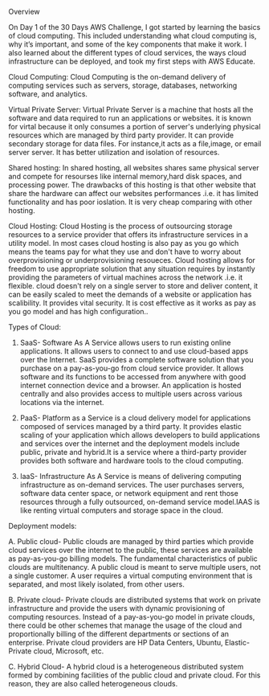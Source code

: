 Overview


 On Day 1 of the 30 Days AWS Challenge, I got started by learning the basics of cloud computing. This included understanding what cloud computing is, why it’s important, and some of the key components that make it work. I also learned about the different types of cloud services, the ways cloud infrastructure can be deployed, and took my first steps with AWS Educate.

Cloud Computing:
 Cloud Computing is the on-demand delivery of computing services such as servers, storage, databases, networking software, and analytics.


Virtual Private Server:
 Virtual Private Server is a machine that hosts all the software and data required to run an applications or websites. it is known for virtal because it only consumes a portion of server's underlying physical resources which are managed by third party provider. It can provide secondary storage for data files. For instance,it acts as a file,image, or email server server. It has better utilization and isolation of resources.

Shared hosting:
 In shared hosting, all websites shares same physical server and compete for resourses like internal memory,hard disk spaces, and processing power. The drawbacks of this hosting is that other website that share the hardware can affect our websites performances .i.e. it has limited functionality and has poor ioslation. It is very cheap comparing with other hosting.

Cloud Hosting:
 Cloud Hosting is the process of outsourcing storage resources to a service provider that offers its infrastructure services in a utility model. In most cases cloud hosting is also pay as you go which means the teams pay for what they use and don't have to worry about overprovisioning or underprovisioning resoueces. Cloud hosting allows for freedom to use appropriate solution that any situation requires by instantly providing the parameters of virtual machines across the network .i.e. it flexible. cloud doesn't rely on a single server to store and deliver content, it can be easily scaled to meet the demands of a website or application has scalibility. It provides vital security. It is cost effective as it works as pay as you go model and has high configuration..

Types of Cloud:
1. SaaS- Software As A Service allows users to run existing online applications. It allows users to connect to and use cloud-based apps over the Internet. SaaS provides a complete software solution that you purchase on a pay-as-you-go from cloud service provider. It allows software and its functions to be accessed from anywhere with good internet connection device and a browser. An application is hosted centrally and also provides access to multiple users across various locations via the internet.

2. PaaS- Platform as a Service is a cloud delivery model for applications composed of services managed by a third party. It provides elastic scaling of your application which allows developers to build applications and services over the internet and the deployment models include public, private and hybrid.It is a service where a third-party provider provides both software and hardware tools to the cloud computing.

3. laaS- Infrastructure As A Service is means of delivering computing infrastructure as on-demand services. The user purchases servers, software data center space, or network equipment and rent those resources through a fully outsourced, on-demand service model.IAAS is like renting virtual computers and storage space in the cloud.

Deployment models: 

A. Public cloud- Public clouds are managed by third parties which provide cloud services over the internet to the public, these services are available as pay-as-you-go billing models. The fundamental characteristics of public clouds are multitenancy. A public cloud is meant to serve multiple users, not a single customer. A user requires a virtual computing environment that is separated, and most likely isolated, from other users.

B. Private cloud- Private clouds are distributed systems that work on private infrastructure and provide the users with dynamic provisioning of computing resources. Instead of a pay-as-you-go model in private clouds, there could be other schemes that manage the usage of the cloud and proportionally billing of the different departments or sections of an enterprise. Private cloud providers are HP Data Centers, Ubuntu, Elastic-Private cloud, Microsoft, etc.

C. Hybrid Cloud- A hybrid cloud is a heterogeneous distributed system formed by combining facilities of the public cloud and private cloud. For this reason, they are also called heterogeneous clouds.
